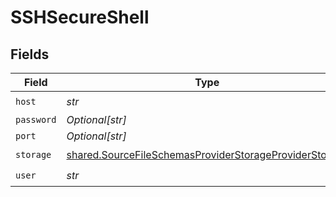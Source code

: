 # SSHSecureShell


## Fields

| Field                                                                                                                            | Type                                                                                                                             | Required                                                                                                                         | Description                                                                                                                      |
| -------------------------------------------------------------------------------------------------------------------------------- | -------------------------------------------------------------------------------------------------------------------------------- | -------------------------------------------------------------------------------------------------------------------------------- | -------------------------------------------------------------------------------------------------------------------------------- |
| `host`                                                                                                                           | *str*                                                                                                                            | :heavy_check_mark:                                                                                                               | N/A                                                                                                                              |
| `password`                                                                                                                       | *Optional[str]*                                                                                                                  | :heavy_minus_sign:                                                                                                               | N/A                                                                                                                              |
| `port`                                                                                                                           | *Optional[str]*                                                                                                                  | :heavy_minus_sign:                                                                                                               | N/A                                                                                                                              |
| `storage`                                                                                                                        | [shared.SourceFileSchemasProviderStorageProviderStorage](../../models/shared/sourcefileschemasproviderstorageproviderstorage.md) | :heavy_check_mark:                                                                                                               | N/A                                                                                                                              |
| `user`                                                                                                                           | *str*                                                                                                                            | :heavy_check_mark:                                                                                                               | N/A                                                                                                                              |